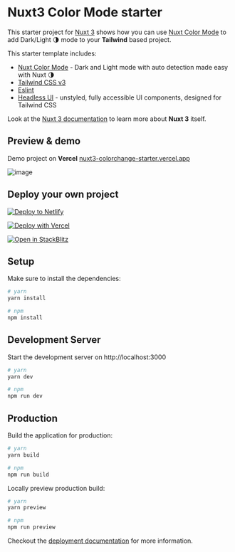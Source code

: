 # Nuxt3 Color Mode starter

This starter project for [Nuxt 3](https://v3.nuxtjs.org) shows how you can use [Nuxt Color Mode](https://color-mode.nuxtjs.org/) to add Dark/Light 🌗 mode to your **Tailwind** based project.

This starter template includes:

- [Nuxt Color Mode](https://color-mode.nuxtjs.org/) - Dark and Light mode with auto detection made easy with Nuxt 🌗 
- [Tailwind CSS v3](https://github.com/tailwindlabs/tailwindcss)
- [Eslint](https://eslint.org)
- [Headless UI](https://headlessui.dev/vue/menu) - unstyled, fully accessible UI components, designed for Tailwind CSS

Look at the [Nuxt 3 documentation](https://v3.nuxtjs.org) to learn more about **Nuxt 3** itself.

## Preview & demo

Demo project on **Vercel** [nuxt3-colorchange-starter.vercel.app](https://nuxt3-colorchange-starter.vercel.app)

![image]()

## Deploy your own project

[![Deploy to Netlify](https://www.netlify.com/img/deploy/button.svg)](https://app.netlify.com/start/deploy?repository=https://github.com/minstn/nuxt3-colorchange-starter)

[![Deploy with Vercel](https://vercel.com/button)](https://vercel.com/new/git/external?repository-url=https://github.com/minstn/nuxt3-colorchange-starter)

[![Open in StackBlitz](https://developer.stackblitz.com/img/open_in_stackblitz.svg)](https://stackblitz.com/github/minstn/nuxt3-colorchange-starter)

## Setup

Make sure to install the dependencies:

```bash
# yarn
yarn install

# npm
npm install

```

## Development Server

Start the development server on http://localhost:3000

```bash
# yarn
yarn dev

# npm
npm run dev
```

## Production

Build the application for production:

```bash
# yarn
yarn build

# npm
npm run build
```

Locally preview production build:

```bash
# yarn
yarn preview

# npm
npm run preview
```

Checkout the [deployment documentation](https://v3.nuxtjs.org/guide/deploy/presets) for more information.
